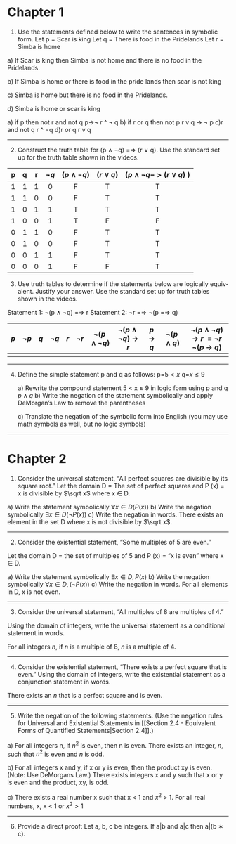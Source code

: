 # Chapter 1
1. Use the statements defined below to write the sentences in symbolic form.
	Let p = Scar is king
	Let q = There is food in the Pridelands
	Let r = Simba is home

a) If Scar is king then Simba is not home and there is no food in the Pridelands.

b) If Simba is home or there is food in the pride lands then scar is not king

c) Simba is home but there is no food in the Pridelands.

d) Simba is home or scar is king

a) if p then not r and not q 
	p->$\neg$ r ^ $\neg$ q
b) if r or q then not p
	r v q -> $\neg$ p
c)r and not q
	r ^ $\neg$q
d)r or q
	r v q

---
2. Construct the truth table for (p ∧ ¬q) =⇒ (r ∨ q). Use the standard
set up for the truth table shown in the videos.

|  p  |  q  |  r  | $\neg q$ | ($p \land \neg q$) | ($r \lor q$) | ($p \land \neg q -> (r \lor q)$ ) |
|:---:|:---:|:---:|:--------:|:------------------:|:------------:| :---------------------------------: |
|  1  |  1  |  1  |    0     |         F          |      T       |              T                     |
|  1  |  1  |  0  |    0     |         F          |      T       |               T                    |
|  1  |  0  |  1  |    1     |         T          |      T       |                T                   |
|  1  |  0  |  0  |    1     |         T          |      F       |                 F                  |
|  0  |  1  |  1  |    0     |         F          |      T       |                  T                 |
|  0  |  1  |  0  |    0     |         F          |      T       |                   T                |
|  0  |  0  |  1  |    1     |         F          |      T       |                    T               |
|  0  |  0  |  0  |    1     |         F          |      F       |                     T              |

3. Use truth tables to determine if the statements below are logically equiv-
alent. Justify your answer. Use the standard set up for truth tables shown in
the videos.

Statement 1: ¬(p ∧ ¬q) =⇒ r
Statement 2: ¬r =⇒ ¬(p =⇒ q)

| $p$ | $\neg p$ | $q$ | $\neg q$ | $r$ | $\neg r$ | $\neg(p \land \neg q)$ | $\neg(p \land \neg q)$ -> $r$ | $p$ -> $q$ | $\neg (p \land q)$ | $\neg(p \land \neg q)$ -> $r$ $\equiv ¬r$ $¬(p$ -> $q)$ |
| --- | -------- | --- | -------- | --- | -------- | ---------------------- | ----------------------------- | ---------- | ------------------ | ------------------------------------------------------- |
|     |          |     |          |     |          |                        |                               |            |                    |                                                         |

---
4. Define the simple statement p and q as follows:
	p=$5<x$
	q=$x≤9$

	a) Rewrite the compound statement 5 < x ≤ 9 in logic form using p and q
		$p \land q$
	b) Write the negation of the statement symbolically and apply DeMorgan’s Law to remove the parentheses
	
	c) Translate the negation of the symbolic form into English (you may use math
	symbols as well, but no logic symbols)

---
# Chapter 2
1. Consider the universal statement, “All perfect squares are divisible by its square root.”
Let the domain D = The set of perfect squares and P (x) = x is divisible by $\sqrt x$ where x ∈ D.

a) Write the statement symbolically
	$\forall x \in D(P(x))$
b) Write the negation symbolically
	$\exists x \in D(\neg P(x))$
c) Write the negation in words.
	There exists an element in the set D where x is not divisible by $\sqrt x$.

---
2. Consider the existential statement, “Some multiples of 5 are even.”

Let the domain D = the set of multiples of 5 and P (x) = “x is even” where x ∈ D.

a) Write the statement symbolically
	$\exists x \in D,P(x)$
b) Write the negation symbolically
	$\forall x \in D,(\neg P(x))$
c) Write the negation in words.
	For all elements in D, x is not even.

---
3. Consider the universal statement, “All multiples of 8 are multiples of 4.” 

Using the domain of integers, write the universal statement as a conditional statement in words.

For all integers $n$, if $n$ is a multiple of 8, $n$ is a multiple of 4.

---
4. Consider the existential statement, “There exists a perfect square that is even.” Using the domain of integers, write the existential statement as a conjunction statement in words.

 There exists an $n$ that is a perfect square and is even. 

---
5. Write the negation of the following statements. (Use the negation rules for Universal and Existential Statements in [[Section 2.4 - Equivalent Forms of Quantified Statements|Section 2.4]].)

a) For all integers n, if $n^2$ is even, then n is even.
	There exists an integer, $n$, such that $n^2$ is even and $n$ is odd.

b) For all integers x and y, if x or y is even, then the product xy is even. (Note:
Use DeMorgans Law.)
	There exists integers x and y such that x or y is even and the product, xy, is odd.

c) There exists a real number x such that x < 1 and $x^2$ > 1.
	For all real numbers, x, x < 1 or $x^{2}> 1$

---
6. Provide a direct proof: Let a, b, c be integers. If a|b and a|c then a|(b ∗ c).
	